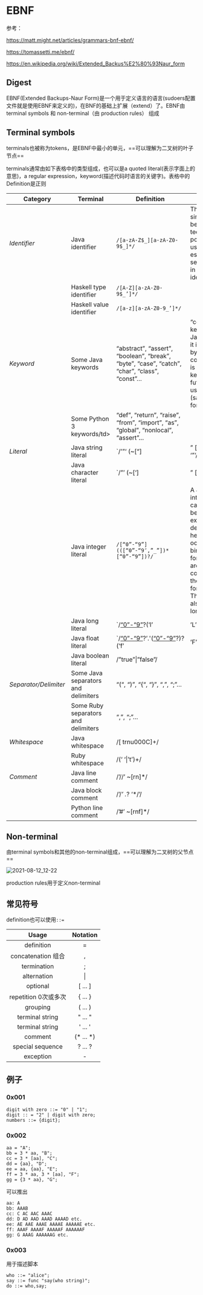 # EBNF

参考：

https://matt.might.net/articles/grammars-bnf-ebnf/

https://tomassetti.me/ebnf/

https://en.wikipedia.org/wiki/Extended_Backus%E2%80%93Naur_form

## Digest

EBNF(Extended Backups-Naur Form)是一个用于定义语言的语言(sudoers配置文件就是使用EBNF来定义的)，在BNF的基础上扩展（extend）了。EBNF由terminal symbols 和 non-terminal（由 production rules） 组成

## Terminal symbols

terminals也被称为tokens，是EBNF中最小的单元，==可以理解为二叉树的叶子节点==

terminals通常由如下表格中的类型组成，也可以是a quoted literal(表示字面上的意思)，a regular expression，keyword(描述代码时语言的关键字)。表格中的Definition是正则

| **Category**          | **Terminal**                        | **Definition**                                               | **Note**                                                     |
| --------------------- | ----------------------------------- | ------------------------------------------------------------ | ------------------------------------------------------------ |
| *Identifier*          | Java identifier                     | `/[a-zA-Z$_][a-zA-Z0-9$_]*/`                                 | This is a simplification because it is technically possible to use also UTF escape sequences in Java identifiers |
|                       | Haskell type identifier             | `/[A-Z][a-zA-Z0-9$_’]*/`                                     |                                                              |
|                       | Haskell value identifier            | `/[a-z][a-zA-Z0-9_’]*/`                                      |                                                              |
| *Keyword*             | Some Java keywords                  | “abstract”, “assert”, “boolean”, “break”, “byte”, “case”, “catch”, “char”, “class”, “const”… | “const” is a keyword in Java even if it is not used by any construct. It is a reserved keyword for future usages (same is true for “goto”) |
|                       | Some Python 3 keywords/td>          | “def”, “return”, “raise”, “from”, “import”, “as”, “global”, “nonlocal”, “assert”… |                                                              |
| *Literal*             | Java string literal                 | `/'”‘ (~[“] | ” [btnfr”‘])* ‘”‘/`                            | This is a simplification. We are ignoring the octal and unicode escape sequences |
|                       | Java character literal              | `/”’ (~[‘] |” [btnfr”‘]) ”’`                                 |                                                              |
|                       | Java integer literal                | `/[“0”-“9”](([“0”-“9″,”_”])*[“0”-“9”])?/`                    | A Java integer literal can actually be expressed in decimal, hexadecimal, octal or binary format. We are just considering the decimal format here. This is true also for Java long literals |
|                       | Java long literal                   | `/[“0”-“9”](([“0”-“9″,”_”])*[“0”-“9”])?(‘l’|’L’)`            |                                                              |
|                       | Java float literal                  | `/[“0”-“9”](([“0”-“9″,”_”])*[“0”-“9”])?’.'([“0”-“9”](([“0”-“9″,”_”])*[“0”-“9”])?)?(‘f’|’F’)` | A Java float literal can actually be expressed in decimal or hexadecimal format. We are just considering the decimal format here. We are also ignoring the possibility of specifying the exponent |
|                       | Java boolean literal                | /”true”\|”false”/                                            |                                                              |
| *Separator/Delimiter* | Some Java separators and delimiters | “(“, “)”, “{“, “}”, “,”, “;”…                                |                                                              |
|                       | Some Ruby separators and delimiters | “,”, “;”…                                                    |                                                              |
| *Whitespace*          | Java whitespace                     | /[ trnu000C]+/                                               |                                                              |
|                       | Ruby whitespace                     | /(‘ ‘\|’t’)+/                                                |                                                              |
| *Comment*             | Java line comment                   | /’//’ ~[rn]*/                                                |                                                              |
|                       | Java block comment                  | /’/*’ .*? ‘*/’/                                              |                                                              |
|                       | Python line comment                 | /’#’ ~[rnf]*/                                                |                                                              |

## Non-terminal 

由terminal symbols和其他的non-terminal组成，==可以理解为二叉树的父节点==

![2021-08-12_12-22](https://cdn.jsdelivr.net/gh/dhay3/image-repo@master/20210601/2021-08-12_12-22.4oq5txwzat20.png)

production rules用于定义non-terminal

## 常见符号

definition也可以使用`::=`

|        Usage         | Notation  |
| :------------------: | :-------: |
|      definition      |     =     |
|  concatenation 组合  |     ,     |
|     termination      |     ;     |
|     alternation      |    \|     |
|       optional       |  [ ... ]  |
| repetition 0次或多次 |  { ... }  |
|       grouping       |  ( ... )  |
|   terminal string    |  " ... "  |
|   terminal string    |  ' ... '  |
|       comment        | (* ... *) |
|   special sequence   |  ? ... ?  |
|      exception       |     -     |

## 例子

### 0x001

```enbf
digit with zero ::= "0" | "1";
digit :: = "2" | digit with zero;
numbers ::= {digit};
```

### 0x002

```
aa = "A";
bb = 3 * aa, "B";
cc = 3 * [aa], "C";
dd = {aa}, "D";
ee = aa, {aa}, "E";
ff = 3 * aa, 3 * [aa], "F";
gg = {3 * aa}, "G";
```

可以推出

```
aa: A
bb: AAAB
cc: C AC AAC AAAC
dd: D AD AAD AAAD AAAAD etc.
ee: AE AAE AAAE AAAAE AAAAAE etc.
ff: AAAF AAAAF AAAAAF AAAAAAF
gg: G AAAG AAAAAAG etc.
```

### 0x003

用于描述脚本

```
who ::= "alice";
say ::= func "say(who string)";
do ::= who,say;
```

